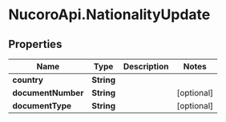 # NucoroApi.NationalityUpdate

## Properties

Name | Type | Description | Notes
------------ | ------------- | ------------- | -------------
**country** | **String** |  | 
**documentNumber** | **String** |  | [optional] 
**documentType** | **String** |  | [optional] 


